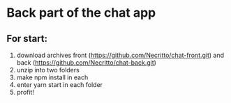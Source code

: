 # Back part of the chat app

## For start:
1) download archives front (https://github.com/Necritto/chat-front.git) and back (https://github.com/Necritto/chat-back.git)
2) unzip into two folders
3) make npm install in each
4) enter yarn start in each folder
5) profit!
